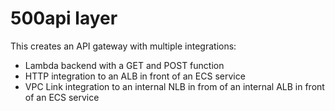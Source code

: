 # 500api layer

This creates an API gateway with multiple integrations:
- Lambda backend with a GET and POST function
- HTTP integration to an ALB in front of an ECS service
- VPC Link integration to an internal NLB in from of an internal ALB in front of an ECS service